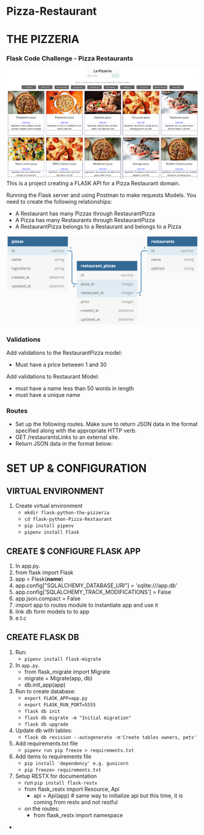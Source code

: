 # Pizza-Restaurant

# THE PIZZERIA

### Flask Code Challenge - Pizza Restaurants

![La Pizzeria](images/image.png)
This is a project creating a FLASK API for a Pizza Restaurant domain.

Running the Flask server and using Postman to make requests
Models. You need to create the following relationships:

- A Restaurant has many Pizzas through RestaurantPizza
- A Pizza has many Restaurants through RestaurantPizza
- A RestaurantPizza belongs to a Restaurant and belongs to a Pizza

![img.png](images/img.png)

### Validations

Add validations to the RestaurantPizza model:

- Must have a price between 1 and 30

Add validations to Restaurant Model:

- must have a name less than 50 words in length
- must have a unique name

### Routes

- Set up the following routes. Make sure to return JSON data in the format specified along with the appropriate HTTP verb.
- GET /restaurantsLinks to an external site.
- Return JSON data in the format below:

# SET UP & CONFIGURATION

## VIRTUAL ENVIRONMENT

1. Create virtual environment
   - `mkdir flask-python-the-pizzeria`
   - `cd flask-python-Pizza-Restaurant`
   - `pip install pipenv`
   - `pipenv install Flask`

## CREATE $ CONFIGURE FLASK APP

1. In app.py.
2. from flask import Flask
3. app = Flask(**name**)
4. app.config["SQLALCHEMY_DATABASE_URI"] = 'sqlite:///app.db'
5. app.config['SQLALCHEMY_TRACK_MODIFICATIONS'] = False
6. app.json.compact = False
7. import app to routes module to instantiate app and use it
8. link db form models to to app
9. e.t.c

## CREATE FLASK DB

1. Run:
   - `pipenv install flask-migrate `
2. In `app.py`.
   - from flask_migrate import Migrate
   - migrate = Migrate(app, db)
   - db.init_app(app)
3. Run to create database:
   - `export FLASK_APP=app.py`
   - `export FLASK_RUN_PORT=5555`
   - `flask db init `
   - `flask db migrate -m "Initial migration"`
   - `flask db upgrade`
4. Update db with tables:
   - `flask db revision --autogenerate -m'Create tables owners, pets'`
5. Add requirements.txt file
   - `pipenv run pip freeze > requirements.txt`
6. Add items to requirements file
   - `pip install 'dependency' e.g. gunicorn`
   - `pip freeze> requirements.txt`
7. Setup RESTX for documentation
   - run `pip install flask-restx`
   - from flask_restx import Resource, Api
     - api = Api(app) # same way to initialize api but this time, it is coming from restx and not restful
   - on the routes:
     - from flask_restx import namespace
-